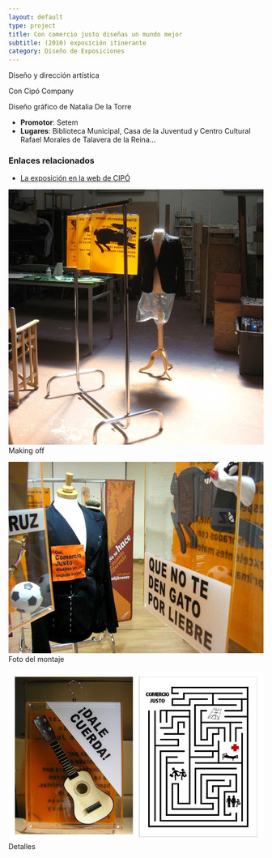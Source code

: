 ```yaml
---
layout: default
type: project
title: Con comercio justo diseñas un mundo mejor
subtitle: (2010) exposición itinerante
category: Diseño de Exposiciones
---
```


Diseño y dirección artística

Con Cipó Company

Diseño gráfico de Natalia De la Torre

- **Promotor**: Setem
- **Lugares**: Biblioteca Municipal, Casa de la Juventud y Centro Cultural Rafael Morales de Talavera de la Reina…

### Enlaces relacionados

- [La exposición en la web de CIPÓ](http://cipocompany.com/portfolios/con-comercio-justo-disenas-un-mundo-mejor/)


![](01.jpg)
Making off

![](02.jpg)
Foto del montaje

![](03.jpg)
Detalles

